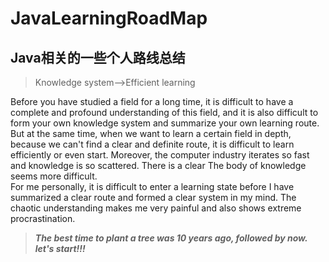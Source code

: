# JavaLearningRoadMap

## Java相关的一些个人路线总结 

> Knowledge system-->Efficient learning

Before you have studied a field for a long time, it is difficult to have a complete and profound understanding of this field, and it is also difficult to form your own knowledge system and summarize your own learning route.  
But at the same time, when we want to learn a certain field in depth, because we can't find a clear and definite route, it is difficult to learn efficiently or even start. Moreover, the computer industry iterates so fast and knowledge is so scattered. There is a clear The body of knowledge seems more difficult.  
For me personally, it is difficult to enter a learning state before I have summarized a clear route and formed a clear system in my mind. The chaotic understanding makes me very painful and also shows extreme procrastination.    

> ***The best time to plant a tree was 10 years ago, followed by now.***  
> ***let's start!!!***  
